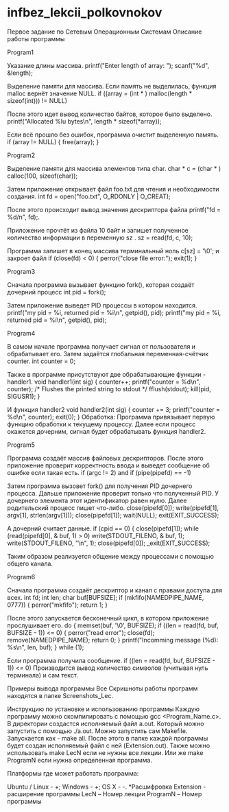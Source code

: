 # infbez_lekcii_polkovnokov


Первое задание по Сетевым Операционным Системам
Описание работы программы

Program1

Указание длины массива.
printf("Enter length of array: ");
scanf("%d", &length);

Выделение памяти для массива. Если память не выделилась, функция malloc вернёт значение NULL.
if ((array = (int * ) malloc(length * sizeof(int))) != NULL)

После этого идет вывод количество байтов, которое было выделено.
printf("Allocated %lu bytes\n", length * sizeof(*array));

Если всё прошло без ошибок, программа очистит выделенную память.
if (array != NULL)
{
free(array);
}


Program2

Выделение памяти для массива элементов типа char.
char * c = (char * ) calloc(100, sizeof(char));

Затем приложение открывает файл foo.txt для чтения и необходимости создания.
int fd = open("foo.txt", O_RDONLY | O_CREAT);

После этого происходит вывод значения дескриптора файла
printf("fd = %d/n", fd);.

Приложение прочтёт из файла 10 байт и запишет полученное количество информации в переменную sz .
sz = read(fd, c, 10);

Программа запишет в конец массива терминальный ноль c[sz] = '\0'; и закроет файл
if (close(fd) < 0)
{
perror("close file error:");
exit(1);
}


Program3

Сначала программа вызывает функцию fork(), которая создаёт дочерний процесс
int pid = fork();

Затем приложение выведет PID процессы в котором находится.
printf("my pid = %i, returned pid = %i\n", getpid(), pid);
printf("my pid = %i, returned pid = %i\n", getpid(), pid);


Program4

В самом начале программа получает сигнал от пользователя и обрабатывает его.
Затем задаётся глобальная переменная-счётчик counter.
int counter = 0;

Также в программе присутствуют две обрабатывающие функции - handler1.
void handler1(int sig)
{
counter++;
printf("counter = %d\n", counter);
/* Flushes the printed string to stdout */
fflush(stdout);
kill(pid, SIGUSR1);
}

И функция handler2
void handler2(int sig)
{
counter += 3;
printf("counter = %d\n", counter);
exit(0);
}
Обработка: Программа привязывает первую функцию обработки к текущему процессу.
Далее если процесс окажется дочерним, сигнал будет обрабатывать функция handler2.


Program5

Программа создаёт массив файловых дескрипторов.
После этого приложение проверит корректность ввода и выведет сообщение об ошибке если такая есть.
if (argc != 2)
and
if (pipe(pipefd) == -1)

Затем программа вызовет fork() для получения PID дочернего процесса. Дальше приложение проверит только что полученный PID. У дочернего элемента этот идентификатор равен нулю. Далее родительский процесс пишет что-либо.
close(pipefd[0]);
write(pipefd[1], argv[1], strlen(argv[1]));
close(pipefd[1]);
wait(NULL);
exit(EXIT_SUCCESS);

А дочерний cчитает данные.
if (cpid == 0)
{
close(pipefd[1]);
while (read(pipefd[0], & buf, 1) > 0)
write(STDOUT_FILENO, & buf, 1);
write(STDOUT_FILENO, "\n", 1);
close(pipefd[0]);
_exit(EXIT_SUCCESS);

Таким образом реализуется общение между процессами с помощью общего канала.


Program6

Сначала программа создаёт дескриптор и канал с правами доступа для всех.
int fd;
int len;
char buf[BUFSIZE];
if (mkfifo(NAMEDPIPE_NAME, 0777))
{
perror("mkfifo");
return 1;
}


После этого запускается бесконечный цикл, в котором приложение прослушивает его.
do {
memset(buf, '\0', BUFSIZE);
if ((len = read(fd, buf, BUFSIZE - 1)) <= 0)
{
perror("read error");
close(fd);
remove(NAMEDPIPE_NAME);
return 0;
}
printf("Incomming message (%d): %s\n", len, buf);
} while (1);

Если программа получила сообщение.
if ((len = read(fd, buf, BUFSIZE - 1)) <= 0)
Производится вывод количество символов (учитывая нуль терминала) и сам текст.


Примеры вывода программы
Все Скришноты работы программ находятся в папке Screenshots_Lec.

Инструкцию по установке и использованию программы
Каждую программу можно скомпилировать с помощью gcc <Program_Name.c>. В директории создастся исполняемый файл a.out. Который можно запустить с помощью ./a.out.
Можно запустить сам Makefile. Запускается как - make all.
После этого в папке каждой программы будет создан исполняемый файл с ней (Extension.out).
Также можно использовать make LecN если не нужны все лекции. Или же make ProgramN если нужна определенная программа.


Платформы где может работать программа:

Ubuntu / Linux - +;
Windows - +;
OS X - -.
*Расшифровка
Extension - расширение программы
LecN – Номер лекции
ProgramN – Номер программы
